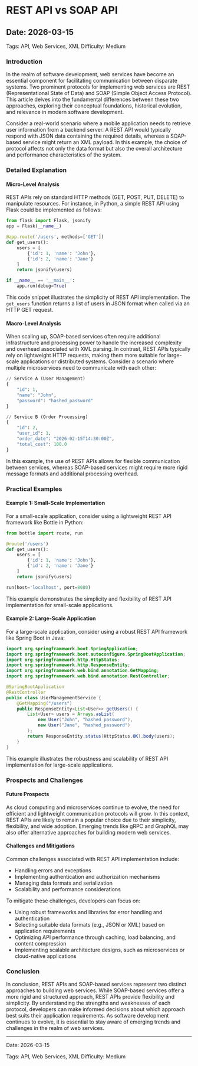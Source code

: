# REST API vs SOAP API
## Date: 2026-03-15

Tags: API, Web Services, XML
Difficulty: Medium

### Introduction

In the realm of software development, web services have become an essential component for facilitating communication between disparate systems. Two prominent protocols for implementing web services are REST (Representational State of Data) and SOAP (Simple Object Access Protocol). This article delves into the fundamental differences between these two approaches, exploring their conceptual foundations, historical evolution, and relevance in modern software development.

Consider a real-world scenario where a mobile application needs to retrieve user information from a backend server. A REST API would typically respond with JSON data containing the required details, whereas a SOAP-based service might return an XML payload. In this example, the choice of protocol affects not only the data format but also the overall architecture and performance characteristics of the system.

### Detailed Explanation

#### Micro-Level Analysis

REST APIs rely on standard HTTP methods (GET, POST, PUT, DELETE) to manipulate resources. For instance, in Python, a simple REST API using Flask could be implemented as follows:

```python
from flask import Flask, jsonify
app = Flask(__name__)

@app.route('/users', methods=['GET'])
def get_users():
    users = [
        {'id': 1, 'name': 'John'},
        {'id': 2, 'name': 'Jane'}
    ]
    return jsonify(users)

if __name__ == '__main__':
    app.run(debug=True)
```

This code snippet illustrates the simplicity of REST API implementation. The `get_users` function returns a list of users in JSON format when called via an HTTP GET request.

#### Macro-Level Analysis

When scaling up, SOAP-based services often require additional infrastructure and processing power to handle the increased complexity and overhead associated with XML parsing. In contrast, REST APIs typically rely on lightweight HTTP requests, making them more suitable for large-scale applications or distributed systems. Consider a scenario where multiple microservices need to communicate with each other:

```python
// Service A (User Management)
{
    "id": 1,
    "name": "John",
    "password": "hashed_password"
}

// Service B (Order Processing)
{
    "id": 2,
    "user_id": 1,
    "order_date": "2026-02-15T14:30:00Z",
    "total_cost": 100.0
}
```

In this example, the use of REST APIs allows for flexible communication between services, whereas SOAP-based services might require more rigid message formats and additional processing overhead.

### Practical Examples

#### Example 1: Small-Scale Implementation

For a small-scale application, consider using a lightweight REST API framework like Bottle in Python:

```python
from bottle import route, run

@route('/users')
def get_users():
    users = [
        {'id': 1, 'name': 'John'},
        {'id': 2, 'name': 'Jane'}
    ]
    return jsonify(users)

run(host='localhost', port=8080)
```

This example demonstrates the simplicity and flexibility of REST API implementation for small-scale applications.

#### Example 2: Large-Scale Application

For a large-scale application, consider using a robust REST API framework like Spring Boot in Java:

```java
import org.springframework.boot.SpringApplication;
import org.springframework.boot.autoconfigure.SpringBootApplication;
import org.springframework.http.HttpStatus;
import org.springframework.http.ResponseEntity;
import org.springframework.web.bind.annotation.GetMapping;
import org.springframework.web.bind.annotation.RestController;

@SpringBootApplication
@RestController
public class UserManagementService {
    @GetMapping("/users")
    public ResponseEntity<List<User>> getUsers() {
        List<User> users = Arrays.asList(
            new User("John", "hashed_password"),
            new User("Jane", "hashed_password")
        );
        return ResponseEntity.status(HttpStatus.OK).body(users);
    }
}
```

This example illustrates the robustness and scalability of REST API implementation for large-scale applications.

### Prospects and Challenges

#### Future Prospects

As cloud computing and microservices continue to evolve, the need for efficient and lightweight communication protocols will grow. In this context, REST APIs are likely to remain a popular choice due to their simplicity, flexibility, and wide adoption. Emerging trends like gRPC and GraphQL may also offer alternative approaches for building modern web services.

#### Challenges and Mitigations

Common challenges associated with REST API implementation include:

* Handling errors and exceptions
* Implementing authentication and authorization mechanisms
* Managing data formats and serialization
* Scalability and performance considerations

To mitigate these challenges, developers can focus on:

* Using robust frameworks and libraries for error handling and authentication
* Selecting suitable data formats (e.g., JSON or XML) based on application requirements
* Optimizing API performance through caching, load balancing, and content compression
* Implementing scalable architecture designs, such as microservices or cloud-native applications

### Conclusion

In conclusion, REST APIs and SOAP-based services represent two distinct approaches to building web services. While SOAP-based services offer a more rigid and structured approach, REST APIs provide flexibility and simplicity. By understanding the strengths and weaknesses of each protocol, developers can make informed decisions about which approach best suits their application requirements. As software development continues to evolve, it is essential to stay aware of emerging trends and challenges in the realm of web services.

---

Date: 2026-03-15

Tags: API, Web Services, XML
Difficulty: Medium